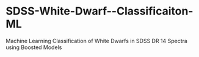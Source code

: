 # SDSS-White-Dwarf--Classificaiton-ML
Machine Learning Classification of White Dwarfs in SDSS DR 14 Spectra using Boosted Models
